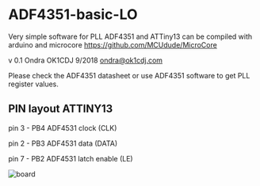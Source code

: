 # ADF4351-basic-LO
Very simple software for PLL ADF4351 and ATTiny13  can be compiled with arduino and microcore
https://github.com/MCUdude/MicroCore

v 0.1 Ondra OK1CDJ 9/2018 ondra@ok1cdj.com
 
Please check the ADF4351 datasheet or use ADF4351 software
to get PLL register values.
 
## PIN layout ATTINY13
 pin 3 - PB4 ADF4531 clock (CLK) 
 
 pin 2 - PB3 ADF4531 data (DATA) 
 
 pin 7 - PB2 ADF4531 latch enable (LE) 

![board](https://raw.githubusercontent.com/ok1cdj/ADF4351-basic-LO/master/PLL-board.jpg)
    
